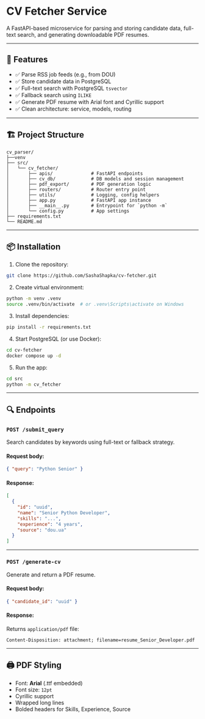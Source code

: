 # CV Fetcher Service

A FastAPI-based microservice for parsing and storing candidate data, full-text search, and generating downloadable PDF resumes.

---

## 🚀 Features

- ✅ Parse RSS job feeds (e.g., from DOU)
- ✅ Store candidate data in PostgreSQL
- ✅ Full-text search with PostgreSQL `tsvector`
- ✅ Fallback search using `ILIKE`
- ✅ Generate PDF resume with Arial font and Cyrillic support
- ✅ Clean architecture: service, models, routing

---

## 🏗️ Project Structure

```
cv_parser/
├──venv
├── src/
│   └── cv_fetcher/
│       ├── apis/              # FastAPI endpoints
│       ├── cv_db/             # DB models and session management
│       ├── pdf_export/        # PDF generation logic
│       ├── routers/           # Router entry point
│       ├── utils/             # Logging, config helpers
│       ├── app.py             # FastAPI app instance
│       ├── __main__.py        # Entrypoint for `python -m`
│       └── config.py          # App settings
├── requirements.txt
└── README.md
```

---

## 📦 Installation

1. Clone the repository:
```bash
git clone https://github.com/SashaShapka/cv-fetcher.git

```

2. Create virtual environment:
```bash
python -m venv .venv
source .venv/bin/activate  # or .venv\Scripts\activate on Windows
```

3. Install dependencies:
```bash
pip install -r requirements.txt
```

4. Start PostgreSQL (or use Docker):
```bash
cd cv-fetcher
docker compose up -d
```

5. Run the app:
```bash
cd src
python -m cv_fetcher
```

---

## 🔍 Endpoints

### `POST /submit_query`

Search candidates by keywords using full-text or fallback strategy.

#### Request body:
```json
{ "query": "Python Senior" }
```

#### Response:
```json
[
  {
    "id": "uuid",
    "name": "Senior Python Developer",
    "skills": "...",
    "experience": "4 years",
    "source": "dou.ua"
  }
]
```

---

### `POST /generate-cv`

Generate and return a PDF resume.

#### Request body:
```json
{ "candidate_id": "uuid" }
```

#### Response:
Returns `application/pdf` file:
```
Content-Disposition: attachment; filename=resume_Senior_Developer.pdf
```

---

## 🖨️ PDF Styling

- Font: **Arial** (.ttf embedded)
- Font size: `12pt`
- Cyrillic support
- Wrapped long lines
- Bolded headers for Skills, Experience, Source
